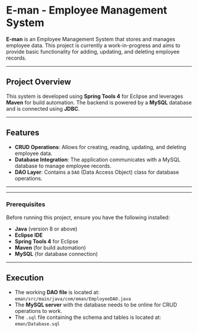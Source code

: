 # E-man - Employee Management System

**E-man** is an Employee Management System that stores and manages employee data. This project is currently a work-in-progress and aims to provide basic functionality for adding, updating, and deleting employee records.

---

## Project Overview

This system is developed using **Spring Tools 4** for Eclipse and leverages **Maven** for build automation. The backend is powered by a **MySQL** database and is connected using **JDBC**.

---

## Features

- **CRUD Operations**: Allows for creating, reading, updating, and deleting employee data.
- **Database Integration**: The application communicates with a MySQL database to manage employee records.
- **DAO Layer**: Contains a `DAO` (Data Access Object) class for database operations.

---


---

### Prerequisites

Before running this project, ensure you have the following installed:

- **Java** (version 8 or above)
- **Eclipse IDE**
- **Spring Tools 4** for Eclipse
- **Maven** (for build automation)
- **MySQL** (for database connection)

---
## Execution

- The working **DAO file** is located at: `eman/src/main/java/com/eman/EmployeeDAO.java`
- The **MySQL server** with the database needs to be online for CRUD operations to work.
- The `.sql` file containing the schema and tables is located at: `eman/Database.sql`

